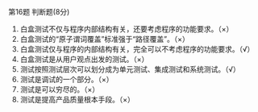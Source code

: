 第16题  判断题(8分)
1. 白盒测试不仅与程序内部结构有关，还要考虑程序的功能要求。（×）
2. 白盒测试的“原子谓词覆盖”标准强于“路径覆盖”。（×）
3. 白盒测试仅与程序的内部结构有关，完全可以不考虑程序的功能要求。（√）
4. 白盒测试是从用户观点出发的测试。（×）
5. 测试按照测试层次可以划分成为单元测试、集成测试和系统测试。（√）
6. 测试是调试的一个部分。（×）
7. 测试是可以穷尽的。（×）
8. 测试是提高产品质量根本手段。（×）